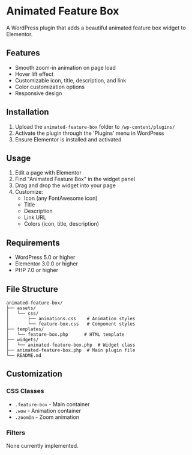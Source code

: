 # Animated Feature Box

A WordPress plugin that adds a beautiful animated feature box widget to Elementor.

## Features

- Smooth zoom-in animation on page load
- Hover lift effect
- Customizable icon, title, description, and link
- Color customization options
- Responsive design

## Installation

1. Upload the `animated-feature-box` folder to `/wp-content/plugins/`
2. Activate the plugin through the 'Plugins' menu in WordPress
3. Ensure Elementor is installed and activated

## Usage

1. Edit a page with Elementor
2. Find "Animated Feature Box" in the widget panel
3. Drag and drop the widget into your page
4. Customize:
   - Icon (any FontAwesome icon)
   - Title
   - Description
   - Link URL
   - Colors (icon, title, description)

## Requirements

- WordPress 5.0 or higher
- Elementor 3.0.0 or higher
- PHP 7.0 or higher

## File Structure

```
animated-feature-box/
├── assets/
│   └── css/
│       ├── animations.css    # Animation styles
│       └── feature-box.css   # Component styles
├── templates/
│   └── feature-box.php      # HTML template
├── widgets/
│   └── animated-feature-box.php  # Widget class
├── animated-feature-box.php  # Main plugin file
└── README.md
```

## Customization

### CSS Classes

- `.feature-box` - Main container
- `.wow` - Animation container
- `.zoomIn` - Zoom animation

### Filters

None currently implemented.
